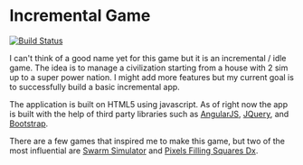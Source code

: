 Incremental Game
==============================================

[![Build Status](https://travis-ci.org/ZankiMaru/incremental_game.svg?branch=dev)](https://travis-ci.org/ZankiMaru/incremental_game)

I can't think of a good name yet for this game but it is an incremental / idle game. The idea is to manage a civilization starting from a house with 2 sim up to a super power nation. I might add more features but my current goal is to successfully build a basic incremental app. 

The application is built on HTML5 using javascript. As of right now the app is built with the help of third party libraries such as [AngularJS](https://angularjs.org), [JQuery](https://jquery.com), and [Bootstrap](https://getbootstrap.com).

There are a few games that inspired me to make this game, but two of the most influential are [Swarm Simulator](https://swarmsim.github.io) and [Pixels Filling Squares Dx](https://www.kongregate.com/games/Moczan/pixels-filling-squares-dx).
